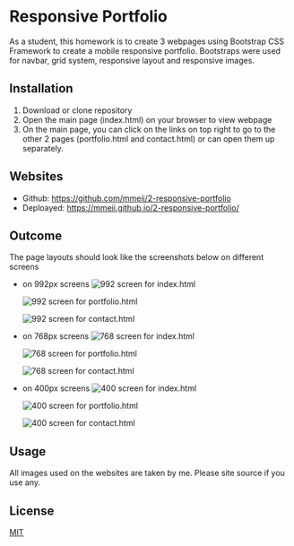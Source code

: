 # Responsive Portfolio

As a student, this homework is to create 3 webpages using Bootstrap CSS Framework to create a mobile responsive portfolio. Bootstraps were used for navbar, grid system, responsive layout and responsive images.


## Installation

1. Download or clone repository
2. Open the main page (index.html) on your browser to view webpage
3. On the main page, you can click on the links on top right to go to the other 2 pages (portfolio.html and contact.html) or can open them up separately. 

## Websites
* Github: https://github.com/mmeii/2-responsive-portfolio
* Deploayed: https://mmeii.github.io/2-responsive-portfolio/

## Outcome

The page layouts should look like the screenshots below on different screens

* on 992px screens
    ![992 screen for index.html](Assets/Images/992-index.png)

    ![992 screen for portfolio.html](Assets/Images/992-portfolio.png)

    ![992 screen for contact.html](Assets/Images/992-contact.png)

* on 768px screens
    ![768 screen for index.html](Assets/Images/768-index.png)

    ![768 screen for portfolio.html](Assets/Images/768-portfolio.png)

    ![768 screen for contact.html](Assets/Images/992-contact.png)

* on 400px screens
    ![400 screen for index.html](Assets/Images/400-index.png)

    ![400 screen for portfolio.html](Assets/Images/400-portfolio.png)

    ![400 screen for contact.html](Assets/Images/400-contact.png)

## Usage
All images used on the websites are taken by me. Please site source if you use any.


## License
[MIT](https://github.com/mmeii/2-responsive-portfolio/blob/main/LICENSE)




